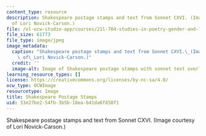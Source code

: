 ```yaml
---
content_type: resource
description: Shakespeare postage stamps and text from Sonnet CXVI. (Image courtesy
  of Lori Novick-Carson.)
file: /ol-ocw-studio-app/courses/21l-704-studies-in-poetry-gender-and-lyric-renaissance-men-and-women-writing-about-love-spring-2003/33e27be254fb3b5b18eab41da6f858f1_21l-704s03.jpg
file_size: 61773
file_type: image/jpeg
image_metadata:
  caption: "Shakespeare postage stamps and text from Sonnet CXVI.\_(Image courtesy\
    \ of\_Lori Novick-Carson.)"
  credit: ''
  image-alt: Image of Shakespeare postage stamps with sonnet text overlaid.
learning_resource_types: []
license: https://creativecommons.org/licenses/by-nc-sa/4.0/
ocw_type: OCWImage
resourcetype: Image
title: Shakespeare Postage Stamps
uid: 33e27be2-54fb-3b5b-18ea-b41da6f858f1
---
```

Shakespeare postage stamps and text from Sonnet CXVI. (Image courtesy of Lori Novick-Carson.)